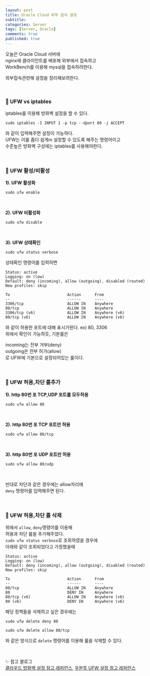 ```yaml
---
layout: post
title: Oracle Cloud 외부 접속 설정
subtitle: 
categories: Server
tags: [Server, Oracle]
comments: true
published: true
---
```


오늘은 Oracle Cloud 서버에  
nginx에 클라이언트를 배포해 외부에서 접속하고  
WorkBench를 이용해 mysql을 접속하려한다.   

외부접속관련해 설정을 정리해보려한다. 

[//]: # (<br/>)

[//]: # ()
[//]: # (### 📌 VCN 설정  )

[//]: # ()
[//]: # (![image]&#40;&#41;{: .align-left style="max-width: 100%"})

[//]: # ()
[//]: # (![image]&#40;&#41;{: .align-left style="max-width: 100%"})

[//]: # ()
[//]: # (![image]&#40;&#41;{: .align-left style="max-width: 100%"})

[//]: # ()
[//]: # (![image]&#40;&#41;{: .align-left style="max-width: 100%"})

<br/>


### 📌 UFW vs iptables

iptables를 이용해 방화벽 설정을 할 수 있다.   

```shell
sudo iptables -I INPUT 1 -p tcp --dport 80 -j ACCEPT
```
와 같이 입력해주면 설정이 가능하다.   
UFW는 이를 좀더 쉽게m 설정할 수 있도록 해주는 명령어이고  
수준높은 방화벽 구성에는 iptables를 사용해야한다.  

<br/>

### 📌 UFW 활성/비활성

**1). UFW 활성화**

```shell
sudo ufw enable
```

<br/>

**2). UFW 비활성화**

```shell
sudo ufw disable
```

<br/>

**3). UFW 상태확인**

```shell
sudo ufw status verbose
```

상태확인 명령어를 입력하면

```shell
Status: active
Logging: on (low)
Default: deny (incoming), allow (outgoing), disabled (routed)
New profiles: skip

To                         Action      From
--                         ------      ----
3306/tcp                   ALLOW IN    Anywhere
80/tcp                     ALLOW IN    Anywhere
3306/tcp (v6)              ALLOW IN    Anywhere (v6)
80/tcp (v6)                ALLOW IN    Anywhere (v6)
```
와 같이 허용한 포트에 대해 표시가된다. ex) 80, 3306  
위에서 확인이 가능하듯, 기본룰은

incoming는 전부 거부(deny)  
outgoing은 전부 허가(allow)  
로 UFW에 기본으로 설정되어있는 룰이다.

<br/>


### 📌 UFW 허용,차단 룰추가

**1). http 80번 포 TCP,UDP 포트를 모두허용**

```shell
sudo ufw allow 80
```

<br/>

**2). http 80번 포 TCP 포트만 허용**

```shell
sudo ufw allow 80/tcp
```

<br/>

**3). http 80번 포 UDP 포트만 허용**

```shell
sudo ufw allow 80/udp
```

<br/>

반대로 차단과 같은 경우에는 allow자리에   
`deny` 명령어를 입력해주면 된다.  

<br/>  

### 📌 UFW 허용,차단 룰 삭제  

위에서 `allow`, `deny`명령어를 이용해   
허용과 차단 룰을 추가해주었다.   
`sudo ufw status verbose`로 조회하였을 경우에  
아래와 같이 조회되었다고 가정했을때 

```shell
Status: active
Logging: on (low)
Default: deny (incoming), allow (outgoing), disabled (routed)
New profiles: skip

To                         Action      From
--                         ------      ----
80/tcp                     ALLOW IN    Anywhere
80                         DENY IN     Anywhere
80/tcp (v6)                ALLOW IN    Anywhere (v6)
80 (v6)                    DENY IN     Anywhere (v6)
```
해당 정책들을 삭제하고 싶은 경우에는  

```shell
sudo ufw delete deny 80
```
```shell
sudo ufw delete allow 80/tcp
```
와 같은 방식으로 `delete` 명령어를 이용해 룰을 삭제할 수 있다.


<br/>

✨ 참고 블로그   
[클라우드 방화벽 설정 참고 레퍼런스], [우분투 UFW 설정 참고 레퍼런스]


[클라우드 방화벽 설정 참고 레퍼런스]: https://kibua20.tistory.com/124
[우분투 UFW 설정 참고 레퍼런스]: https://webdir.tistory.com/206
